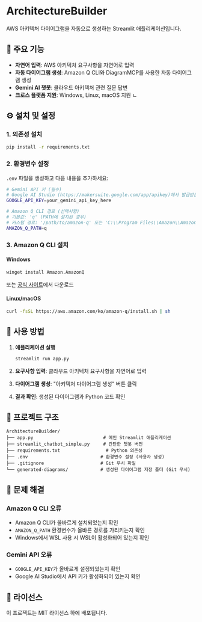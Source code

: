 # ArchitectureBuilder

AWS 아키텍처 다이어그램을 자동으로 생성하는 Streamlit 애플리케이션입니다.

## 🚀 주요 기능

- **자연어 입력**: AWS 아키텍처 요구사항을 자연어로 입력
- **자동 다이어그램 생성**: Amazon Q CLI와 DiagramMCP를 사용한 자동 다이어그램 생성
- **Gemini AI 챗봇**: 클라우드 아키텍처 관련 질문 답변
- **크로스 플랫폼 지원**: Windows, Linux, macOS 지원
ㄴ
## ⚙️ 설치 및 설정

### 1. 의존성 설치
```bash
pip install -r requirements.txt
```

### 2. 환경변수 설정
`.env` 파일을 생성하고 다음 내용을 추가하세요:

```bash
# Gemini API 키 (필수)
# Google AI Studio (https://makersuite.google.com/app/apikey)에서 발급받은 API 키
GOOGLE_API_KEY=your_gemini_api_key_here

# Amazon Q CLI 경로 (선택사항)
# 기본값: 'q' (PATH에 설치된 경우)
# 커스텀 경로: '/path/to/amazon-q' 또는 'C:\\Program Files\\Amazon\\AmazonQ\\q.exe'
AMAZON_Q_PATH=q
```

### 3. Amazon Q CLI 설치

#### Windows
```bash
winget install Amazon.AmazonQ
```
또는 [공식 사이트](https://aws.amazon.com/ko/amazon-q/)에서 다운로드

#### Linux/macOS
```bash
curl -fsSL https://aws.amazon.com/ko/amazon-q/install.sh | sh
```

## 🎯 사용 방법

1. **애플리케이션 실행**
   ```bash
   streamlit run app.py
   ```

2. **요구사항 입력**: 클라우드 아키텍처 요구사항을 자연어로 입력

3. **다이어그램 생성**: "아키텍처 다이어그램 생성" 버튼 클릭

4. **결과 확인**: 생성된 다이어그램과 Python 코드 확인

## 📁 프로젝트 구조

```
ArchitectureBuilder/
├── app.py                          # 메인 Streamlit 애플리케이션
├── streamlit_chatbot_simple.py     # 간단한 챗봇 버전
├── requirements.txt                 # Python 의존성
├── .env                           # 환경변수 설정 (사용자 생성)
├── .gitignore                     # Git 무시 파일
└── generated-diagrams/            # 생성된 다이어그램 저장 폴더 (Git 무시)
```

## 🔧 문제 해결

### Amazon Q CLI 오류
- Amazon Q CLI가 올바르게 설치되었는지 확인
- `AMAZON_Q_PATH` 환경변수가 올바른 경로를 가리키는지 확인
- Windows에서 WSL 사용 시 WSL이 활성화되어 있는지 확인

### Gemini API 오류
- `GOOGLE_API_KEY`가 올바르게 설정되었는지 확인
- Google AI Studio에서 API 키가 활성화되어 있는지 확인

## 📝 라이선스

이 프로젝트는 MIT 라이선스 하에 배포됩니다.